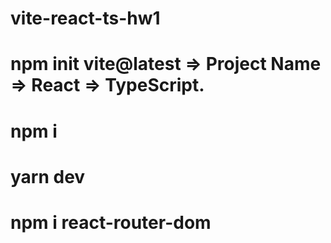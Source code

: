 # vite-react-ts-hw1
# npm init vite@latest => Project Name => React => TypeScript.
# npm i
# yarn dev
# npm i react-router-dom
